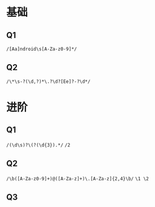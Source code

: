 # 基础
## Q1
```/[Aa]ndroid\s[A-Za-z0-9]*/```

## Q2
```/\*\s-?(\d,?)*\.?\d?[Ee]?-?\d*/```

# 进阶
## Q1
```/(\d\s)?\(?(\d{3}).*/```
```/2```

## Q2
```/\b([A-Za-z0-9]+)@([A-Za-z]+)\.[A-Za-z]{2,4}\b/```
```\1 \2```

## Q3
